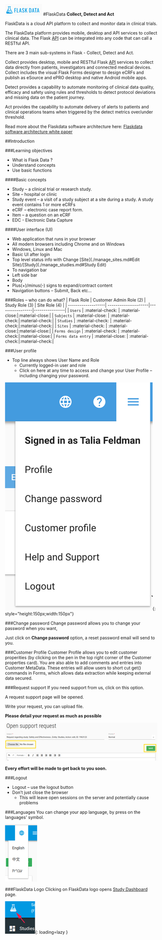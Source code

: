 <a href="https://www.flaskdata.io">![Screenshot](img/flaskdata_logo.PNG)</a>
#FlaskData
**Collect, Detect and Act**

FlaskData is a cloud API platform to collect and monitor data in clinical trials.

The FlaskData platform provides mobile, desktop and API services to collect clinical data.
The Flask  [API](https://api.flaskdata.io/swagger)  can be integrated into any code that can call a RESTful API.  

There are 3 main sub-systems in Flask - Collect, Detect and Act.

Collect provides desktop, mobile and RESTful Flask  [API](https://api.flaskdata.io/swagger/) services to collect data directly from patients, investigators and connected medical devices.   Collect includes the visual Flask Forms designer
to design eCRFs and publish as eSource and ePRO desktop and native Android mobile apps.

Detect  provides a capability to automate monitoring of clinical data quality, efficacy and safety using rules
and thresholds to detect protocol deviations and missing data on the patient journey.

Act  provides the capability to automate delivery of alerts to patients and clinical operations teams when triggered
by the detect metrics over/under threshold.

Read more about the Flaskdata software architecture here:  [Flaskdata software architecture white paper](https://www.flaskdata.io/flaskdata-software-architecture-white-paper/)


##Introduction

###Learning objectives
* What is Flask Data ?
* Understand concepts
* Use basic functions

####Basic concepts
* Study – a clinical trial or research study.
* Site – hospital or clinic
* Study event – a visit of a study subject at a site during a study. A study event contains 1 or more eCRFs
* eCRF – electronic case report form.
* Item – a question on an eCRF
* EDC - Electronic Data Capture

####User interface (UI)
* Web application that runs in your browser
* All modern browsers including Chrome and on Windows
* Windows, Linux and Mac
* Basic UI after login
* Top level status info with Change [Site](./manage_sites.md#Edit Site)/[Study](./manage_studies.md#Study Edit)
* To navigation  bar
* Left side bar
* Body
* Plus(+)/minus(-) signs to expand/contract content
* Navigation buttons – Submit, Back etc…

###Roles – who can do what?
| Flask Role         | Customer Admin Role (2) | Study Role (3)     |  Site Role (4)    |
| -------------------| ---------------------|-----------------|----------------|
| `Users`            | :material-check:     | :material-close:|:material-close:|
| `Subjects`         | :material-close:     | :material-check:|:material-check:|
| `Studies`          | :material-check:     | :material-check:|:material-check:|
| `Sites`            | :material-check:     | :material-close:|:material-close:|
| `Forms design`     | :material-check:     | :material-check:|:material-close:|
| `Forms data entry` | :material-close:     | :material-check:|:material-check:|

###User profile
* Top line always shows User Name and Role
  - Currently logged-in user and role
  - Click on here at any time to access and change your User Profile – including changing your password.

![Screenshot](img/newForm/hamburgerMenu.png){: style="height:150px;width:150px"}

###Change password
Change password allows you to change your password when you want,

Just click on **Change password** option, a reset password email will send to you.

###Customer Profile
Customer Profile allows you to edit customer properities (by clicking on the pen in the top right corner of the Customer properties card). 
You are also able to add comments and entries into Customer MetaData. These entries will allow users to short cut get() commands in Forms, which allows data extraction while keeping external data secured.

###Request support
If you need support from us, click on this option.

A request support page will be opened.

Write your request, you can upload file.

**Please detail your request as much as possible**

![Screenshot](img/customer/request_support.PNG)

**Every effort will be made to get back to you soon.**

###Logout
* Logout – use the logout button
* Don’t just close the browser
  - This will leave open sessions on the server and potentially cause problems

###Languages
You can change your app language, by press on the languages' symbol.

![Screenshot](img/customer/flask_languages.PNG)

###FlaskData Logo
Clicking on FlaskData logo opens [Study Dashboard](./study_dashboard.md#study-dashboard) page.

![Screenshot](img/customer/flaskdata_logo_go_to_dashboard.PNG){: loading=lazy }

